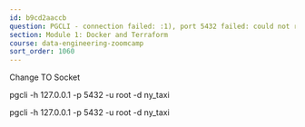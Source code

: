 ```yaml
---
id: b9cd2aaccb
question: PGCLI - connection failed: :1), port 5432 failed: could not receive data from server: Connection refused could not send SSL negotiation packet: Connection refused
section: Module 1: Docker and Terraform
course: data-engineering-zoomcamp
sort_order: 1060
---
```


Change TO Socket

pgcli -h 127.0.0.1 -p 5432 -u root -d ny_taxi

pgcli -h 127.0.0.1 -p 5432 -u root -d ny_taxi

